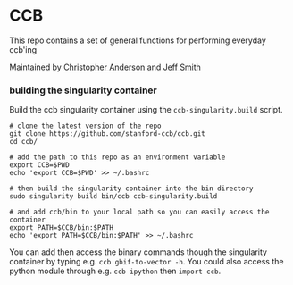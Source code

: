 # CCB
This repo contains a set of general functions for performing everyday ccb'ing

Maintained by [Christopher Anderson](mailto:cbanders@stanford.edu) and [Jeff Smith](mailto:jrsmith7@stanford.edu)

### building the singularity container
Build the ccb singularity container using the `ccb-singularity.build` script.

```
# clone the latest version of the repo
git clone https://github.com/stanford-ccb/ccb.git
cd ccb/

# add the path to this repo as an environment variable
export CCB=$PWD
echo 'export CCB=$PWD' >> ~/.bashrc

# then build the singularity container into the bin directory
sudo singularity build bin/ccb ccb-singularity.build

# and add ccb/bin to your local path so you can easily access the container
export PATH=$CCB/bin:$PATH
echo 'export PATH=$CCB/bin:$PATH' >> ~/.bashrc
```

You can add then access the binary commands though the singularity container by typing e.g. `ccb gbif-to-vector -h`. You could also access the python module through e.g. `ccb ipython` then `import ccb`.
